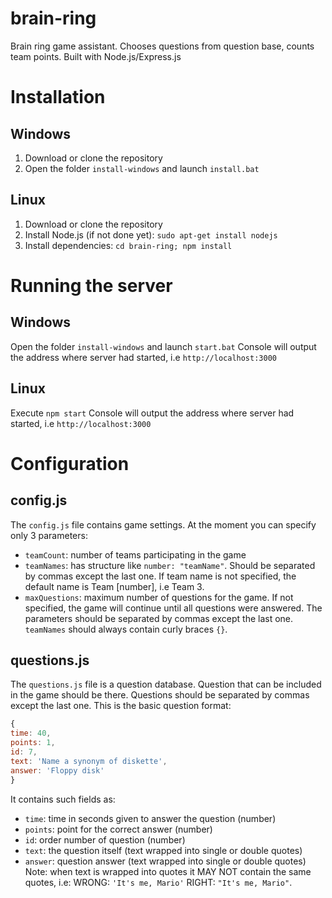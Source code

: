 # brain-ring
Brain ring game assistant. Chooses questions from question base, counts team points. Built with Node.js/Express.js

# Installation
## Windows
1. Download or clone the repository
2. Open the folder `install-windows` and launch `install.bat`
## Linux
1. Download or clone the repository
2. Install Node.js (if not done yet): `sudo apt-get install nodejs`
3. Install dependencies: `cd brain-ring; npm install`

# Running the server
## Windows
Open the folder `install-windows` and launch `start.bat`
Console will output the address where server had started, i.e `http://localhost:3000`
## Linux
Execute `npm start`
Console will output the address where server had started, i.e `http://localhost:3000`

# Configuration
## config.js
The `config.js` file contains game settings. At the moment you can specify only 3 parameters:
- `teamCount`: number of teams participating in the game
- `teamNames`: has structure like `number: "teamName"`. Should be separated by commas except the last one. If team name is not specified, the default name is Team [number], i.e Team 3.
- `maxQuestions`: maximum number of questions for the game. If not specified, the game will continue until all questions were answered.
The parameters should be separated by commas except the last one. `teamNames` should always contain curly braces `{}`.

## questions.js
The `questions.js` file is a question database. Question that can be included in the game should be there. Questions should be separated by commas except the last one. This is the basic question format:
```javascript
{
time: 40,
points: 1,
id: 7,
text: 'Name a synonym of diskette',
answer: 'Floppy disk'
}
```
It contains such fields as:
- `time`: time in seconds given to answer the question (number)
- `points`: point for the correct answer (number)
- `id`: order number of question (number)
- `text`: the question itself (text wrapped into single or double quotes)
- `answer`: question answer (text wrapped into single or double quotes)
Note: when text is wrapped into quotes it MAY NOT contain the same quotes, i.e:
WRONG: `'It's me, Mario'`
RIGHT: `"It's me, Mario"`.
